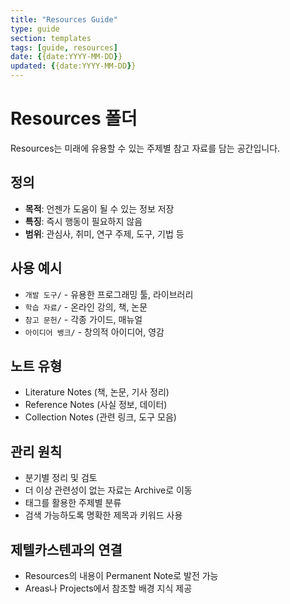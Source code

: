 ```yaml
---
title: "Resources Guide"
type: guide
section: templates
tags: [guide, resources]
date: {{date:YYYY-MM-DD}}
updated: {{date:YYYY-MM-DD}}
---
```


# Resources 폴더

Resources는 미래에 유용할 수 있는 주제별 참고 자료를 담는 공간입니다.

## 정의
- **목적**: 언젠가 도움이 될 수 있는 정보 저장
- **특징**: 즉시 행동이 필요하지 않음
- **범위**: 관심사, 취미, 연구 주제, 도구, 기법 등

## 사용 예시
- `개발 도구/` - 유용한 프로그래밍 툴, 라이브러리
- `학습 자료/` - 온라인 강의, 책, 논문
- `참고 문헌/` - 각종 가이드, 매뉴얼
- `아이디어 뱅크/` - 창의적 아이디어, 영감

## 노트 유형
- Literature Notes (책, 논문, 기사 정리)
- Reference Notes (사실 정보, 데이터)
- Collection Notes (관련 링크, 도구 모음)

## 관리 원칙
- 분기별 정리 및 검토
- 더 이상 관련성이 없는 자료는 Archive로 이동
- 태그를 활용한 주제별 분류
- 검색 가능하도록 명확한 제목과 키워드 사용

## 제텔카스텐과의 연결
- Resources의 내용이 Permanent Note로 발전 가능
- Areas나 Projects에서 참조할 배경 지식 제공